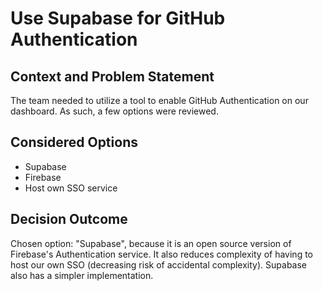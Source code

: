 # Use Supabase for GitHub Authentication

## Context and Problem Statement

The team needed to utilize a tool to enable GitHub Authentication on our dashboard. As such, a few options were reviewed.

## Considered Options

* Supabase
* Firebase
* Host own SSO service

## Decision Outcome

Chosen option: "Supabase", because it is an open source version of Firebase's Authentication service. It also reduces complexity of having to host our own SSO (decreasing risk of accidental complexity). Supabase also has a simpler implementation.
